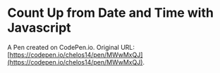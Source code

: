 # Count Up from Date and Time with Javascript

A Pen created on CodePen.io. Original URL: [https://codepen.io/chelos14/pen/MWwMxQJ](https://codepen.io/chelos14/pen/MWwMxQJ).


